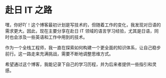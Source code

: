 # 赴日 IT 之路

嘿，你好吖！这个博客最初计划是写技术的，但随着工作的变化，我发现对日语的需求更大。因此，现在主要分享在赴日 IT 领域的语言学习经验，尤其是日语，同时也会涉及一些英语和工作中用到的技术。

作为一个全栈工程师，我一直在探索如何构建一个更全面的知识体系，让自己稳步前行。这一路走来充满挑战，需要不断地调整思维方式。

希望通过这个博客，我能记录下自己的学习历程，并为后来者提供一些指引和灵感。
